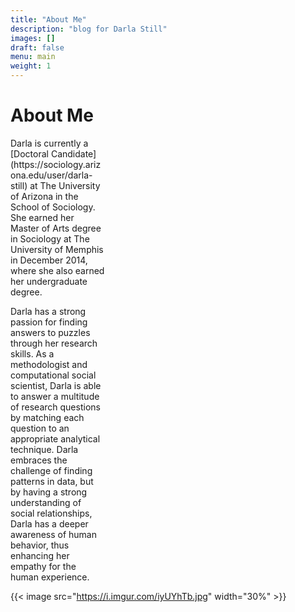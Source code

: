 ```yaml
---
title: "About Me"
description: "blog for Darla Still"
images: []
draft: false
menu: main
weight: 1
---
```

<html>
<head>
<style>
p.ex1 {
  max-width: 30%;
}
</style>
</head>
<body>

<h1>About Me</h1>

<p class="ex1">Darla is currently a [Doctoral Candidate] (https://sociology.arizona.edu/user/darla-still) at The University of Arizona in the School of Sociology. She earned her Master of Arts degree in Sociology at The University of Memphis in December 2014, where she also earned her undergraduate degree.</p>

<p class="ex1">Darla has a strong passion for finding answers to puzzles through her research skills. As a methodologist and computational social scientist, Darla is able to answer a multitude of research questions by matching each question to an appropriate analytical technique. Darla embraces the challenge of finding patterns in data, but by having a strong understanding of social relationships, Darla has a deeper awareness of human behavior, thus enhancing her empathy for the human experience. </p> 

{{< image src="https://i.imgur.com/iyUYhTb.jpg" width="30%" >}}

